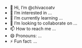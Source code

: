 - 👋 Hi, I’m @chivacoatv
- 👀 I’m interested in ...
- 🌱 I’m currently learning ...
- 💞️ I’m looking to collaborate on ...
- 📫 How to reach me ...
- 😄 Pronouns: ...
- ⚡ Fun fact: ...

<!---
chivacoatv/chivacoatv is a ✨ special ✨ repository because its `README.md` (this file) appears on your GitHub profile.
You can click the Preview link to take a look at your changes.
--->
